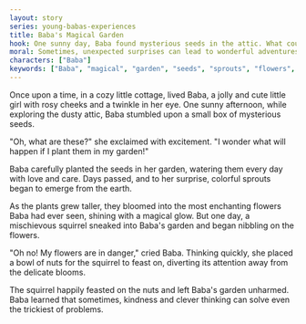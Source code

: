 ```yaml
---
layout: story
series: young-babas-experiences
title: Baba's Magical Garden
hook: One sunny day, Baba found mysterious seeds in the attic. What could these seeds grow into?
moral: Sometimes, unexpected surprises can lead to wonderful adventures.
characters: ["Baba"]
keywords: ["Baba", "magical", "garden", "seeds", "sprouts", "flowers", "squirrel", "kindness", "clever", "adventure"]
---
```


Once upon a time, in a cozy little cottage, lived Baba, a jolly and cute little girl with rosy cheeks and a twinkle in her eye. One sunny afternoon, while exploring the dusty attic, Baba stumbled upon a small box of mysterious seeds.

"Oh, what are these?" she exclaimed with excitement. "I wonder what will happen if I plant them in my garden!"

Baba carefully planted the seeds in her garden, watering them every day with love and care. Days passed, and to her surprise, colorful sprouts began to emerge from the earth.

As the plants grew taller, they bloomed into the most enchanting flowers Baba had ever seen, shining with a magical glow. But one day, a mischievous squirrel sneaked into Baba's garden and began nibbling on the flowers.

"Oh no! My flowers are in danger," cried Baba. Thinking quickly, she placed a bowl of nuts for the squirrel to feast on, diverting its attention away from the delicate blooms.

The squirrel happily feasted on the nuts and left Baba's garden unharmed. Baba learned that sometimes, kindness and clever thinking can solve even the trickiest of problems.

